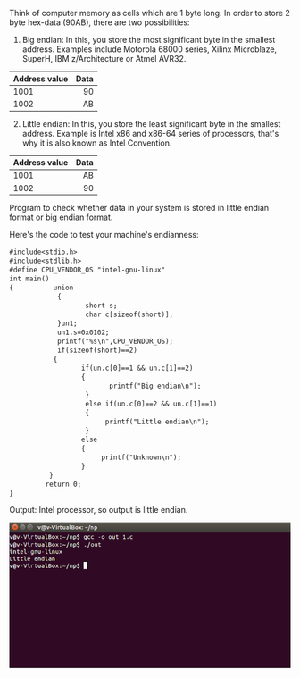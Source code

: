 Think of computer memory as cells which are 1 byte long. In order to store 2 byte hex-data (90AB), there are two possibilities: 

1. Big endian: In this, you store the most significant byte in the smallest address. Examples include Motorola 68000 series, Xilinx Microblaze, SuperH, IBM z/Architecture or Atmel AVR32. 

|           Address value            |     Data             |
| :------------ | --------:|
|  1001         |        90|
|  1002         |        AB|


2. Little endian: In this, you store the least significant byte in the smallest address.
Example is Intel x86 and x86-64 series of processors, that's why it is also known as Intel Convention.

| Address value |     Data |
| :------------ | --------:|
|  1001         |        AB|
|  1002         |        90|

Program to check whether data in your system is stored in little endian format or big endian format.

Here's the code to test your machine's endianness:
```
#include<stdio.h>
#include<stdlib.h>
#define CPU_VENDOR_OS "intel-gnu-linux"
int main()
{          union
            {
                   short s;
                   char c[sizeof(short)];
            }un1;
            un1.s=0x0102;
            printf("%s\n",CPU_VENDOR_OS);
            if(sizeof(short)==2)
           {
                  if(un.c[0]==1 && un.c[1]==2)
                  {
                         printf("Big endian\n");
                   }
                   else if(un.c[0]==2 && un.c[1]==1)
                   {
                        printf("Little endian\n");
                   }
                  else
                  {
                       printf("Unknown\n");
                  }
          }
         return 0;
}
```

Output: Intel processor, so output is little endian.

![Output](/images/LittleEndian.png "Output Screenshot")

